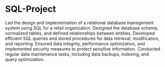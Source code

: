 # SQL-Project
Led the design and implementation of a relational database management system using SQL for a retail organization. Designed the database schema, normalized tables, and defined relationships between entities. Developed efficient SQL queries and stored procedures for data retrieval, modification, and reporting. Ensured data integrity, performance optimization, and implemented security measures to protect sensitive information. Conducted regular data maintenance tasks, including data backups, indexing, and query optimization.
